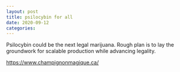 ```yaml
---
layout: post
title: psilocybin for all   
date: 2020-09-12
categories: 
---
```


Psilocybin could be the next legal marijuana. Rough plan is to lay the groundwork for scalable production while advancing legality.

https://www.champignonmagique.ca/

